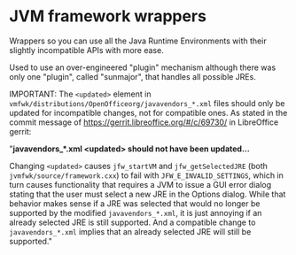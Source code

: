 # JVM framework wrappers

Wrappers so you can use all the Java Runtime Environments with their slightly incompatible APIs with more ease.

Used to use an over-engineered "plugin" mechanism although there was only one
"plugin", called "sunmajor", that handles all possible JREs.

IMPORTANT:  The `<updated>` element in `vmfwk/distributions/OpenOfficeorg/javavendors_*.xml` files
should only be updated for incompatible changes, not for compatible ones.  As stated in the commit
message of <https://gerrit.libreoffice.org/#/c/69730/> in LibreOffice gerrit:

"**javavendors\_\*.xml \<updated\> should not have been updated...**

Changing `<updated>` causes `jfw_startVM` and `jfw_getSelectedJRE` (both
`jvmfwk/source/framework.cxx`) to fail with `JFW_E_INVALID_SETTINGS`, which in turn causes functionality
that requires a JVM to issue a GUI error dialog stating that the user must select a new JRE in the
Options dialog.  While that behavior makes sense if a JRE was selected that would no longer be
supported by the modified `javavendors_*.xml`, it is just annoying if an already selected JRE is still
supported.  And a compatible change to `javavendors_*.xml` implies that an already selected JRE will
still be supported."

